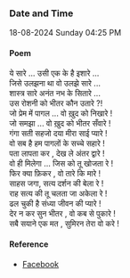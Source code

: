 ### Date and Time

18-08-2024 Sunday 04:25 PM

#### Poem

ये सारे ... उसी एक के है इशारे ... <br />
जिसे उलझना था वो उलझे सारे ... <br />
शास्त्र सारे अनंत नभ के सितारे ... <br />
उस रोशनी को भीतर कौन उतारे ?! <br />
जो प्रेम में पागल ... वो ख़ुद को निखारे ! <br />
जो समझा ... वो ख़ुद को भीतर सँवारे ! <br />
गंगा सती सहजो दया मीरा साई प्यारे ! <br />
वो सब है हम पागलों के सच्चे सहारे ! <br />
पता लापता कर , देख ले अंतर द्वारे ! <br />
वो ही मिलेगा ... जिस को तू खोजता रे ! <br />
फिर क्या फ़िकर , वो तारे कि मारे ! <br />
साहस जगा, सत्य दर्शन की बेला रे ! <br />
राह सत्य की तू चलता जा अकेला रे ! <br />
ढल चुकी है संध्या जीवन की प्यारे ! <br />
देर न कर सुन भीतर , वो कब से पुकारे ! <br />
सबै सयाने एक मत , सुमिरन तेरा वो करे !

#### Reference

* [Facebook](https://www.facebook.com/share/v/9Q5CwCPXaCovPaiX/?mibextid=xfxF2i)
